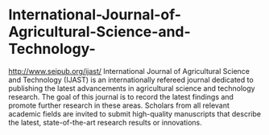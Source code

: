 International-Journal-of-Agricultural-Science-and-Technology-
=============================================================

http://www.seipub.org/ijast/
International Journal of Agricultural Science and Technology (IJAST) is an internationally refereed journal dedicated to publishing the latest advancements in agricultural science and technology research. The goal of this journal is to record the latest findings and promote further research in these areas. Scholars from all relevant academic fields are invited to submit high-quality manuscripts that describe the latest, state-of-the-art research results or innovations.
